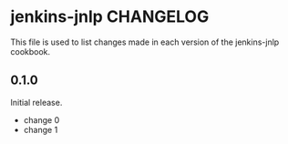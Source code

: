 # jenkins-jnlp CHANGELOG

This file is used to list changes made in each version of the jenkins-jnlp cookbook.

## 0.1.0

Initial release.

- change 0
- change 1
